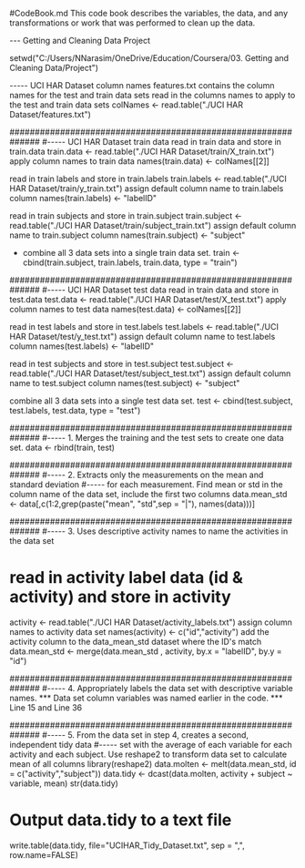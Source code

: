 #CodeBook.md
This code book  describes the variables, the data, and any transformations or work that was performed to clean up the data.

--- Getting and Cleaning Data Project

setwd("C:/Users/NNarasim/OneDrive/Education/Coursera/03. Getting and Cleaning Data/Project")

----- UCI HAR Dataset column names
 features.txt contains the column names for the test and train data sets
 read in the columns names to apply to the test and train data sets
colNames <- read.table("./UCI HAR Dataset/features.txt")

##############################################################
#----- UCI HAR Dataset train data
 read in train data and store in train.data
train.data <- read.table("./UCI HAR Dataset/train/X_train.txt")
 apply column names to train data
names(train.data) <- colNames[[2]]

 read in train labels  and store in train.labels
train.labels <- read.table("./UCI HAR Dataset/train/y_train.txt")
 assign default column name to train.labels column
names(train.labels) <- "labelID"

 read in train subjects and store in train.subject
train.subject <- read.table("./UCI HAR Dataset/train/subject_train.txt")
 assign default column name to train.subject column
names(train.subject) <- "subject"

 - combine all 3 data sets into a single train data set.
train <- cbind(train.subject, train.labels, train.data, type = "train")


##############################################################
#----- UCI HAR Dataset test data
 read in train data and store in test.data
test.data <- read.table("./UCI HAR Dataset/test/X_test.txt")
 apply column names to test data
names(test.data) <- colNames[[2]]

 read in test labels  and store in test.labels
test.labels <- read.table("./UCI HAR Dataset/test/y_test.txt")
 assign default column name to test.labels column
names(test.labels) <- "labelID"

 read in test subjects and store in test.subject
test.subject <- read.table("./UCI HAR Dataset/test/subject_test.txt")
 assign default column name to test.subject column
names(test.subject) <- "subject"

 combine all 3 data sets into a single test data set.
test <- cbind(test.subject, test.labels, test.data, type = "test")


##############################################################
#----- 1. Merges the training and the test sets to create one data set.
data <- rbind(train, test)


##############################################################
#----- 2. Extracts only the measurements on the mean and standard deviation 
#-----    for each measurement. 
 Find mean or std in the column name of the data set, include the first two columns
data.mean_std <- data[,c(1:2,grep(paste("mean", "std",sep = "|"), names(data)))]


##############################################################
#----- 3. Uses descriptive activity names to name the activities in the data set
#         read in activity label data (id & activity) and store in activity
activity <- read.table("./UCI HAR Dataset/activity_labels.txt")
 assign  column names to activity data set
names(activity) <- c("id","activity")
 add the activity column to the data_mean_std dataset where the ID's match
data.mean_std <- merge(data.mean_std , activity, by.x = "labelID", by.y = "id")

##############################################################
#----- 4. Appropriately labels the data set with descriptive variable names. 
 *** Data set column variables was named earlier in the code.
 *** Line 15 and Line 36 

##############################################################
#----- 5. From the data set in step 4, creates a second, independent tidy data 
#-----    set with the average of each variable for each activity and each subject.
 Use reshape2 to transform data set to calculate mean of all columns
library(reshape2)
data.molten <- melt(data.mean_std, id = c("activity","subject"))
data.tidy <- dcast(data.molten, activity + subject ~ variable, mean)
str(data.tidy)

 # Output data.tidy to a text file
write.table(data.tidy, file="UCIHAR_Tidy_Dataset.txt", sep = ",", row.name=FALSE)
